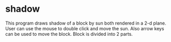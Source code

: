 # shadow
This program draws shadow of a block by sun both rendered in a 2-d plane. User can use the mouse to double click and move the sun. Also arrow keys can be used to move the block.
Block is divided into 2 parts.
